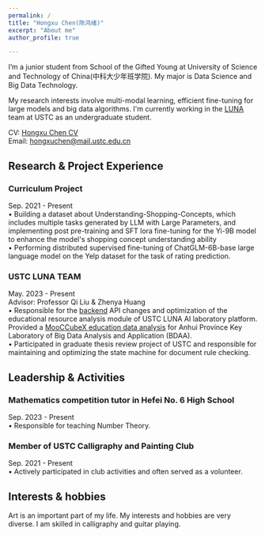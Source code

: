 ```yaml
---
permalink: /
title: "Hongxu Chen(陈鸿绪)"
excerpt: "About me"
author_profile: true

---
```


I’m a junior student from School of the Gifted Young at University of Science and Technology of China(中科大少年班学院). My major is Data Science and Big Data Technology.   
  
My research interests involve multi-modal learning, efficient fine-tuning for large models and big data algorithms. I'm currently working in the [LUNA](https://luna.bdaa.pro) team at USTC as an undergraduate student.  
  
CV: [Hongxu Chen CV](https://ustcchx.github.io/hongxuchen.github.io/files/CV_HongxuChen.pdf)  
Email: hongxuchen@mail.ustc.edu.cn

Research & Project Experience
-----
### Curriculum Project 
Sep. 2021 - Present  
•  Building a dataset about Understanding-Shopping-Concepts, which includes multiple tasks generated by LLM with Large Parameters, and implementing post pre-training and SFT lora fine-tuning for the Yi-9B model to enhance the model's shopping concept understanding ability  
• Performing distributed supervised fine-tuning of ChatGLM-6B-base large language model on the Yelp dataset for the task of rating prediction.


### USTC LUNA TEAM  
May. 2023 - Present  
Advisor: Professor Qi Liu & Zhenya Huang  
•	Responsible for the [backend](https://git.iai.bdaa.pro/luna/kg-edu-backend) API changes and optimization of the educational resource analysis module of USTC LUNA AI laboratory platform. Provided a [MooCCubeX education data analysis](https://github.com/ustcchx/EduData/blob/master/docs/analysis/MOOCCubeX.ipynb) for Anhui Province Key Laboratory of Big Data Analysis and Application (BDAA).  
•	Participated in graduate thesis review project of USTC and responsible for maintaining and optimizing the state machine for document rule checking.  



Leadership & Activities
-----
### Mathematics competition tutor in Hefei No. 6 High School   
Sep. 2023 - Present  
•	Responsible for teaching Number Theory.  

  
### Member of USTC Calligraphy and Painting Club   
Sep. 2021 - Present  
•	Actively participated in club activities and often served as a volunteer.

Interests & hobbies
-----
Art is an important part of my life. My interests and hobbies are very diverse. I am skilled in calligraphy and guitar playing.



